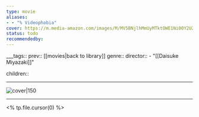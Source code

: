 ```yaml
---
type: movie
aliases:
- - "% Videophobia"
cover: https://m.media-amazon.com/images/M/MV5BNjlhMmUyMTktOWE1Ni00Y2U2LWFhMGMtMzk5Y2JjNTBhZjFkXkEyXkFqcGc@._V1_SX300.jpg
status: todo
recommendedby:
---
```

___tags:: prev:: [[movies|back to library]]
genre::
director:: - "[[Daisuke Miyazaki]]"
  
children::
___
![cover|150](https://m.media-amazon.com/images/M/MV5BNjlhMmUyMTktOWE1Ni00Y2U2LWFhMGMtMzk5Y2JjNTBhZjFkXkEyXkFqcGc@._V1_SX300.jpg)
___
<% tp.file.cursor(0) %>
